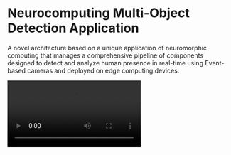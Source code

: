 # Neurocomputing Multi-Object Detection Application

A novel architecture based on a unique application of neuromorphic computing that manages a comprehensive pipeline of components designed to detect and analyze human presence in real-time using Event-based cameras and deployed on edge computing devices.

![Practical Demonstration](https://github.com/Rao-Sanaullah/neurocomputing_application_code/blob/main/results/comb.mp4)
